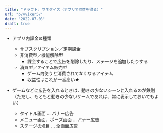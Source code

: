```yaml
---
title: "ドラフト: マネタイズ（アプリで収益を得る）"
url: "p/vvixer5/"
date: "2022-07-08"
draft: true
---
```


- アプリ内課金の種類
  - サブスクリプション／定期課金
  - 非消費型／機能解除型
    - 課金することで広告を削除したり、ステージを追加したりする
  - 消費型／アイテム販売型
    - ゲーム内使うと消費されてなくなるアイテム
    - 収益性はこれが一番高い★

- ゲームなどに広告を入れるときは、動きの少ないシーンに入れるのが鉄則（ただし、もともと動きの少ないゲームであれば、常に表示しておいてもよい）
  - タイトル画面 ... バナー広告
  - メニュー画面、ポーズ画面 ... バナー広告
  - ステージの境目 ... 全画面広告

